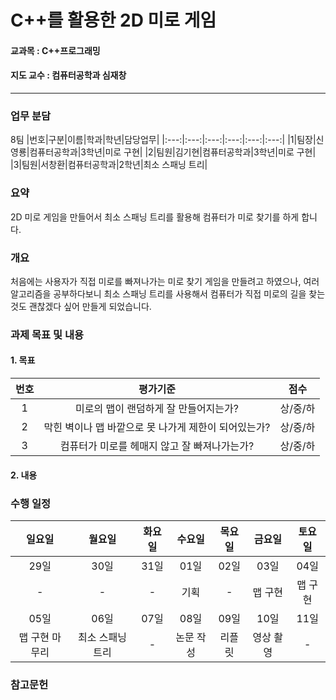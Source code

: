 # C++를 활용한 2D 미로 게임
#### 교과목 : C++프로그래밍
#### 지도 교수 : 컴퓨터공학과 심재창
---
### 업무 분담
8팀
|번호|구분|이름|학과|학년|담당업무|
|:---:|:---:|:---:|:---:|:---:|:---:|
|1|팀장|신영룡|컴퓨터공학과|3학년|미로 구현|
|2|팀원|김기현|컴퓨터공학과|3학년|미로 구현|
|3|팀원|서창환|컴퓨터공학과|2학년|최소 스패닝 트리|

### 요약
2D 미로 게임을 만들어서 최소 스패닝 트리를 활용해 컴퓨터가 미로 찾기를 하게 합니다.

### 개요
처음에는 사용자가 직접 미로를 빠져나가는 미로 찾기 게임을 만들려고 하였으나, 여러 알고리즘을 공부하다보니 최소 스패닝 트리를 사용해서 컴퓨터가 직접 미로의 길을 찾는 것도 
괜찮겠다 싶어 만들게 되었습니다.

### 과제 목표 및 내용
#### 1. 목표
|번호|평가기준|점수|
|:---:|:---:|:---:|
|1|미로의 맵이 랜덤하게 잘 만들어지는가?|상/중/하|
|2|막힌 벽이나 맵 바깥으로 못 나가게 제한이 되어있는가?|상/중/하|
|3|컴퓨터가 미로를 헤매지 않고 잘 빠져나가는가?|상/중/하|

#### 2. 내용


### 수행 일정
|일요일|월요일|화요일|수요일|목요일|금요일|토요일|
|:---:|:---:|:---:|:---:|:---:|:---:|:---:|
|29일|30일|31일|01일|02일|03일|04일|
|-|-|-|기획|-|맵 구현|맵 구현|
|05일|06일|07일|08일|09일|10일|11일|
|맵 구현 마무리|최소 스패닝 트리|-|논문 작성|리플릿|영상 촬영|-|

### 참고문헌
